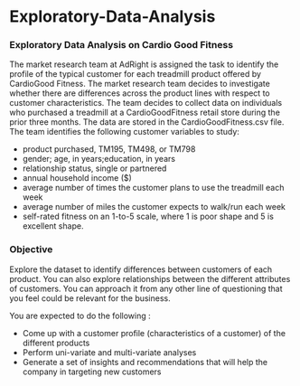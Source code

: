 # Exploratory-Data-Analysis
### Exploratory Data Analysis on Cardio Good Fitness

The market research team at AdRight is assigned the task to identify the profile of the typical customer for each treadmill product offered by CardioGood Fitness. 
The market research team decides to investigate whether there are differences across the product lines with respect to customer characteristics. 
The team decides to collect data on individuals who purchased a treadmill at a CardioGoodFitness retail store during the prior three months. 
The data are stored in the CardioGoodFitness.csv file. 
The team identifies the following customer variables to study: 
- product purchased, TM195, TM498, or TM798
- gender; age, in years;education, in years
- relationship status, single or partnered
- annual household income ($)
- average number of times the customer plans to use the treadmill each week
- average number of miles the customer expects to walk/run each week
- self-rated fitness on an 1-to-5 scale, where 1 is poor shape and 5 is excellent shape.

### Objective
Explore the dataset to identify differences between customers of each product. You can also explore relationships between the different attributes of customers. You can approach it from any other line of questioning that you feel could be relevant for the business.

You are expected to do the following :
- Come up with a customer profile (characteristics of a customer) of the different products
- Perform uni-variate and multi-variate analyses
- Generate a set of insights and recommendations that will help the company in targeting new customers
